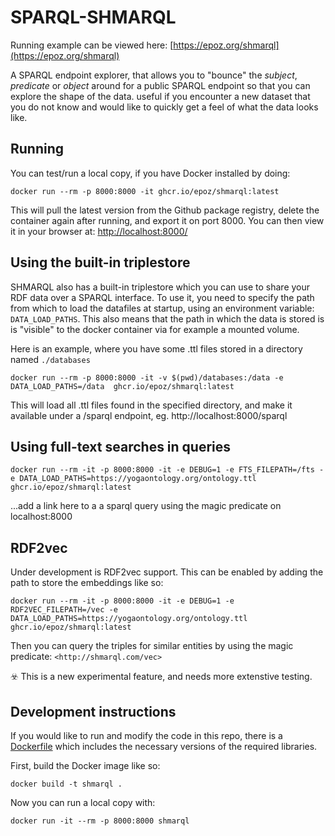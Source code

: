 # SPARQL-SHMARQL

Running example can be viewed here: [https://epoz.org/shmarql](https://epoz.org/shmarql)

A SPARQL endpoint explorer, that allows you to "bounce" the _subject_, _predicate_ or _object_ around for a public SPARQL endpoint so that you can explore the shape of the data.
useful if you encounter a new dataset that you do not know and would like to quickly get a feel of what the data looks like.

## Running

You can test/run a local copy, if you have Docker installed by doing:

```shell
docker run --rm -p 8000:8000 -it ghcr.io/epoz/shmarql:latest
```

This will pull the latest version from the Github package registry, delete the container again after running, and export it on port 8000.
You can then view it in your browser at: [http://localhost:8000/](http://localhost:8000/)

## Using the built-in triplestore

SHMARQL also has a built-in triplestore which you can use to share your RDF data over a SPARQL interface. To use it, you need to specify the path from which to load the datafiles at startup, using an environment variable: `DATA_LOAD_PATHS`.
This also means that the path in which the data is stored is is "visible" to the docker container via for example a mounted volume.

Here is an example, where you have some .ttl files stored in a directory named `./databases`

```shell
docker run --rm -p 8000:8000 -it -v $(pwd)/databases:/data -e DATA_LOAD_PATHS=/data  ghcr.io/epoz/shmarql:latest
```

This will load all .ttl files found in the specified directory, and make it available under a /sparql endpoint, eg. http://localhost:8000/sparql

## Using full-text searches in queries

```shell
docker run --rm -it -p 8000:8000 -it -e DEBUG=1 -e FTS_FILEPATH=/fts -e DATA_LOAD_PATHS=https://yogaontology.org/ontology.ttl ghcr.io/epoz/shmarql:latest
```

...add a link here to a a sparql query using the magic predicate on localhost:8000

## RDF2vec

Under development is RDF2vec support. This can be enabled by adding the path to store the embeddings like so:

```shell
docker run --rm -it -p 8000:8000 -it -e DEBUG=1 -e RDF2VEC_FILEPATH=/vec -e DATA_LOAD_PATHS=https://yogaontology.org/ontology.ttl ghcr.io/epoz/shmarql:latest
```

Then you can query the triples for similar entities by using the magic predicate: `<http://shmarql.com/vec>`

☣️ This is a new experimental feature, and needs more extenstive testing.

## Development instructions

If you would like to run and modify the code in this repo, there is a [Dockerfile](Dockerfile) which includes the necessary versions of the required libraries.

First, build the Docker image like so:

```shell
docker build -t shmarql .
```

Now you can run a local copy with:

```shell
docker run -it --rm -p 8000:8000 shmarql
```
